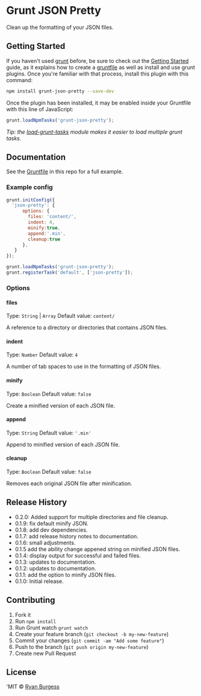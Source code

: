 Grunt JSON Pretty
=================

Clean up the formatting of your JSON files.

## Getting Started

If you haven't used [grunt][] before, be sure to check out the [Getting Started][] guide, as it explains how to create a [gruntfile][Getting Started] as well as install and use grunt plugins. Once you're familiar with that process, install this plugin with this command:

```sh
npm install grunt-json-pretty --save-dev
```

Once the plugin has been installed, it may be enabled inside your Gruntfile with this line of JavaScript:

```js
grunt.loadNpmTasks('grunt-json-pretty');
```

*Tip: the [load-grunt-tasks](https://github.com/sindresorhus/load-grunt-tasks) module makes it easier to load multiple grunt tasks.*

[grunt]: http://gruntjs.com
[Getting Started]: https://github.com/gruntjs/grunt/wiki/Getting-started


## Documentation

See the [Gruntfile](Gruntfile.js) in this repo for a full example.


### Example config

```js
grunt.initConfig({
  'json-pretty': {
      options: {
        files: 'content/',
        indent: 4,
        minify:true,
        append:'.min',
        cleanup:true
      },
   }
});

grunt.loadNpmTasks('grunt-json-pretty');
grunt.registerTask('default', ['json-pretty']);
```
### Options

#### files
Type: `String` | `Array`
Default value: `content/`

A reference to a directory or directories that contains JSON files.

#### indent
Type: `Number`
Default value: `4`

A number of tab spaces to use in the formatting of JSON files.

#### minify
Type: `Boolean`
Default value: `false`

Create a minified version of each JSON file.

#### append
Type: `String`
Default value: `'.min'`

Append to minified version of each JSON file.

#### cleanup
Type: `Boolean`
Default value: `false`

Removes each original JSON file after minification.



## Release History
* 0.2.0: Added support for multiple directories and file cleanup.
* 0.1.9: fix default minify JSON.
* 0.1.8: add dev dependencies.
* 0.1.7: add release history notes to documentation.
* 0.1.6: small adjustments.
* 0.1.5  add the ability change appened string on minified JSON files.
* 0.1.4: display output for successful and failed files.
* 0.1.3: updates to documentation.
* 0.1.2: updates to documentation.
* 0.1.1: add the option to minify JSON files.
* 0.1.0: Initial release.

## Contributing
1. Fork it
2. Run `npm install`
3. Run Grunt watch `grunt watch`
4. Create your feature branch (`git checkout -b my-new-feature`)
5. Commit your changes (`git commit -am "Add some feature"`)
6. Push to the branch (`git push origin my-new-feature`)
7. Create new Pull Request

## License
'MIT © [Ryan Burgess](http://github.com/ryanburgess)
